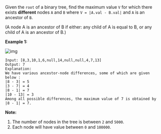 Given the `root` of a binary tree, find the maximum value `V` for which there exists **different** nodes `A` and `B` where `V = |A.val - B.val|` and `A` is an ancestor of `B`.

(A node A is an ancestor of B if either: any child of A is equal to B, or any child of A is an ancestor of B.)

 

**Example 1:**

![img](http://i68.tinypic.com/2whqcep.jpg)

```
Input: [8,3,10,1,6,null,14,null,null,4,7,13]
Output: 7
Explanation: 
We have various ancestor-node differences, some of which are given below :
|8 - 3| = 5
|3 - 7| = 4
|8 - 1| = 7
|10 - 13| = 3
Among all possible differences, the maximum value of 7 is obtained by |8 - 1| = 7.
```

 

**Note:**

1. The number of nodes in the tree is between `2` and `5000`.
2. Each node will have value between `0` and `100000`.